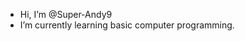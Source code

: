 - Hi, I’m @Super-Andy9
- I’m currently learning basic computer programming. 
  

<!---
Super-Andy9/Super-Andy9 is a ✨ special ✨ repository because its `README.md` (this file) appears on your GitHub profile.
You can click the Preview link to take a look at your changes.
--->
